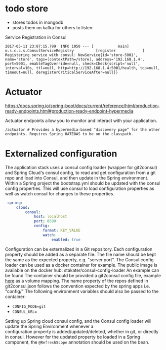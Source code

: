 todo store
==========

* stores todos in mongodb
* posts them on kafka for others to listen

Service Registration in Consul

```
2017-05-11 23:07:15.799  INFO 1950 --- [           main] o.s.c.c.s.ConsulServiceRegistry          [register            ] Registering service with consul: NewService{id='store-5001', name='store', tags=[contextPath=/store], address='192.168.1.4', port=5001, enableTagOverride=null, check=Check{script='null', interval=10s, ttl=null, http=http://192.168.1.4:5001/health, tcp=null, timeout=null, deregisterCriticalServiceAfter=null}}
```

Actuator
========

https://docs.spring.io/spring-boot/docs/current/reference/html/production-ready-endpoints.html#production-ready-endpoint-hypermedia

Actuator endpoints allow you to monitor and interact with your application.
```
/actuator # Provides a hypermedia-based “discovery page” for the other endpoints. Requires Spring HATEOAS to be on the classpath.
```

Externalized configuration
==========================
The application stack uses a consul config loader (wrapper for git2consul) and Spring Cloud's consul config,
 to read and get configuration from a git repo and load into Consul, and then update in the Spring environment.
 Within a Spring project the bootstrap.yml should be updated with the consul config properties. This will use consul
 to load configuration properties as well as watch consul for changes to these properties.

```yaml
 spring:
     cloud:
         consul:
             host: localhost
             port: 8500
             config:
                 format: KEY_VALUE
                 watch:
                     enabled: true
```

Configuration can be externalized in a Git repository. Each configuration property should be added as a separate file.
 The file name should be kept the same as the expected property, e.g. "server.port". The Consul config loader
 can be used as a docker container for example. The public image is available on the docker hub: stakater/consul-config-loader
 An example can be found 
 The container should be provided a git2consul config file, example [here](../config/git2consul.json) as a volume mapping.
 The name property of the repos defined in git2consul.json follows the convention expected by the spring apps i.e. "config/<spring-app-name>"
 The following environment variables should also be passed to the container:
  * `CONFIG_MODE=git`
  * `CONSUL_URL=`
 
Setting up Spring cloud consul config, and the Consul config loader will update the Spring Environment whenever a  
 configuration property is added/updated/deleted, whether in git, or directly in consul. However for the updated property
 be loaded in a Spring component, the `@RefreshScope` annotation should be used on the bean.

